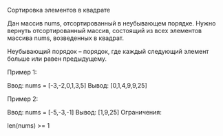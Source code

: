 Сортировка элементов в квадрате

Дан массив nums, отсортированный в неубывающем порядке. Нужно вернуть отсортированный массив, состоящий из всех элементов массива nums, возведенных в квадрат.

Неубывающий порядок – порядок, где каждый следующий элемент больше или равен предыдущему.

Пример 1:

Ввод: nums = [-3,-2,0,1,3,5]
Вывод: [0,1,4,9,9,25]

Пример 2:

Ввод: nums = [-5,-3,-1]
Вывод: [1,9,25]
Ограничения:

len(nums) >= 1